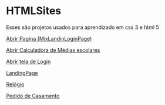 # HTMLSites

Esses são projetos usados para aprendizado em css 3 e html 5


<a href="https://sandersonsamuel.github.io/HTMLSites/MixLandinLoginPage/home/index.html">Abrir Pagina (MixLandinLoginPage)

<a href="https://sandersonsamuel.github.io/HTMLSites/CalculadoraDeMedias/">Abrir Calculadora de Médias escolares

<a href="https://sandersonsamuel.github.io/HTMLSites/CreatLoginPage">Abrir tela de Login

<a href="https://sandersonsamuel.github.io/HTMLSites/LandingPage">LandingPage

<a href="https://sandersonsamuel.github.io/HTMLSites/Relógio">Relógio

<a href="https://sandersonsamuel.github.io/HTMLSites/akiseDeclarações">Pedido de Casamento



 
